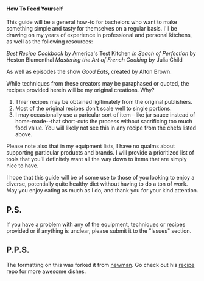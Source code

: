 #### How To Feed Yourself
This guide will be a general how-to for bachelors who want to make something simple and tasty for themselves on a regular basis. I'll be drawing on my years of experience in professional and personal kitchens, as well as the following resources:

_Best Recipe Cookbook_ by America's Test Kitchen
_In Seach of Perfection_ by Heston Blumenthal
_Mastering the Art of French Cooking_ by Julia Child

As well as episodes the show _Good Eats_, created by Alton Brown.

While techniques from these creators may be paraphased or quoted, the recipes provided herein will be my original creations. Why?

 1. Thier recipes may be obtained ligitimately from the original publishers.
 2. Most of the original recipes don't scale well to single portions.
 3. I may occasionally use a paricular sort of item--like jar sauce instead of home-made--that short-cuts the process without sacrificing too much food value. You will likely not see this in any recipe from the chefs listed above.

Please note also that in my equipment lists, I have no qualms about supporting particular products and brands. I will provide a prioritized list of tools that you'll definitely want all the way down to items that are simply nice to have.

I hope that this guide will be of some use to those of you looking to enjoy a diverse, potentially quite healthy diet without having to do a ton of work. May you enjoy eating as much as I do, and thank you for your kind attention.

## P.S.
If you have a problem with any of the equipment, techniques or recipes provided or if anything is unclear, please submit it to the "Issues" section.

## P.P.S.
The formatting on this was forked it from [newman](https://github.com/newman). Go check out his [recipe](https://github.com/newman/recipes) repo for more awesome dishes.